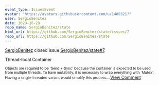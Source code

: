 ```yaml
---
event_type: IssuesEvent
avatar: "https://avatars.githubusercontent.com/u/1480321?"
user: SergioBenitez
date: 2020-10-28
repo_name: SergioBenitez/state
html_url: https://github.com/SergioBenitez/state/issues/7
repo_url: https://github.com/SergioBenitez/state
---
```


<a href='https://github.com/SergioBenitez' target='_blank'>SergioBenitez</a> closed issue <a href='https://github.com/SergioBenitez/state/issues/7' target='_blank'>SergioBenitez/state#7</a>.

<p>Thread-local Container</p><small>Objects are required to be `Send + Sync` because the container is expected to be used from multiple threads. To have mutability, it is necessary to wrap everything with `Mutex`. Having a single-threaded variant would simplify this process....</small><a href='https://github.com/SergioBenitez/state/issues/7' target='_blank'>View Comment</a>